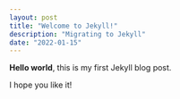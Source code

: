 ```yaml
---
layout: post
title: "Welcome to Jekyll!"
description: "Migrating to Jekyll"
date: "2022-01-15"
---
```


**Hello world**, this is my first Jekyll blog post.

I hope you like it!